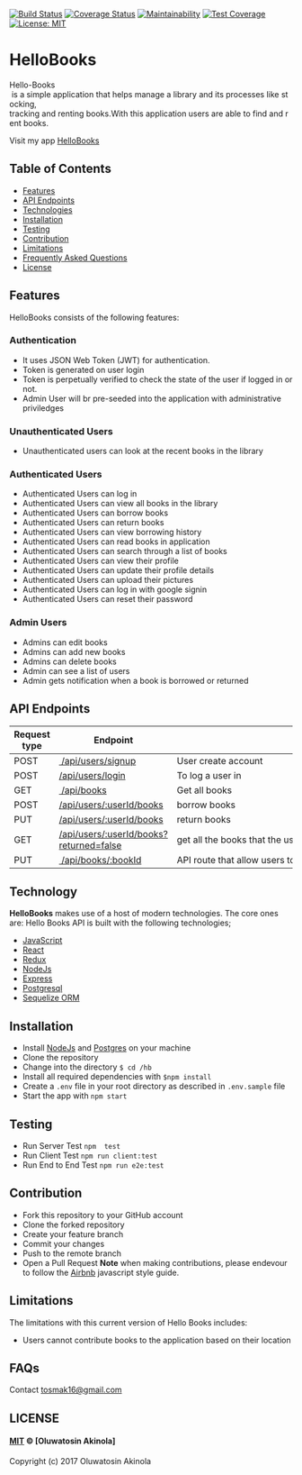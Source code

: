 [![Build Status](https://travis-ci.org/tosmak16/HelloBooks.svg?branch=development)](https://travis-ci.org/tosmak16/HelloBooks)
[![Coverage Status](https://coveralls.io/repos/github/tosmak16/HelloBooks/badge.svg?branch=development)](https://coveralls.io/github/tosmak16/HelloBooks?branch=development)
[![Maintainability](https://api.codeclimate.com/v1/badges/a5a56f4d48add9c1ab06/maintainability)](https://codeclimate.com/github/tosmak16/HelloBooks/maintainability)
[![Test Coverage](https://api.codeclimate.com/v1/badges/a5a56f4d48add9c1ab06/test_coverage)](https://codeclimate.com/github/tosmak16/HelloBooks/test_coverage)
[![License: MIT](https://img.shields.io/badge/License-MIT-brightgreen.svg)](https://opensource.org/licenses/MIT)
# HelloBooks
Hello-Books​ is a simple application that helps manage a library and its processes like stocking,  tracking and renting books.With this application users are able to find and rent books. 

Visit my app [HelloBooks](https://hellobookstosmak.herokuapp.com)
## Table of Contents

* [Features](#features)
* [API Endpoints](#api-endpoints)
* [Technologies](#technology)
* [Installation](#installation)
* [Testing](#testing)
* [Contribution](#contribution)
* [Limitations](#limitations)
* [Frequently Asked Questions](#faqs)
* [License](#license)

## Features
HelloBooks consists of the following features:

### Authentication

- It uses JSON Web Token (JWT) for authentication.
- Token is generated on user login
- Token is perpetually verified to check the state of the user if logged in or not.
- Admin User will br pre-seeded into the application with administrative priviledges

### Unauthenticated Users
- Unauthenticated users can look at the recent books in the library

### Authenticated Users
- Authenticated Users can log in
- Authenticated Users can view all books in the library
- Authenticated Users can borrow books
- Authenticated Users can return books
- Authenticated Users can view borrowing history
- Authenticated Users can read books in application
- Authenticated Users can search through a list of books
- Authenticated Users can view their profile
- Authenticated Users can update their profile details
- Authenticated Users can upload their pictures
- Authenticated Users can log in with google signin
- Authenticated Users can reset their password

### Admin Users
- Admins can edit books
- Admins can add new books
- Admins can delete books
- Admin can see a list of users
- Admin gets notification when a book is borrowed or returned

## API Endpoints

Request type | Endpoint                                                 | Action
------------ | ---------------------------------------------------------|------
POST         | [ /api/users/signup](#Create-account)                    | User create account
POST         | [/api/users/login](#login)                               | To log a user in
GET          | [ /api/books](#get-books)                                | Get all books
POST         | [/api/users/:userId/books](#borrow-books)                | borrow books
PUT          | [/api/users/:userId/books](#return-books)                | return books
GET          | [/api/users/:userId/books?returned=false](#borrow-books) | get all the books that the user has borrowed but has not returned
PUT          | [ /api/books/:bookId](#modify-book-infor)                | API route that allow users to modify a book information
## Technology
**HelloBooks** makes use of a host of modern technologies. The core ones are:
Hello Books API is built with the following technologies;
- [JavaScript](https://www.javascript.com/)
- [React](https://facebook.github.io/react/)
- [Redux](http://redux.js.org/)
- [NodeJs](https://nodejs.org)
- [Express](http://expressjs.com/)
- [Postgresql](https://www.postgresql.org/)
- [Sequelize ORM](http://docs.sequelizejs.com/en/v3/)

## Installation
  - Install [NodeJs](https://nodejs.org/en/) and [Postgres](https://www.postgresql.org/) on your machine
  - Clone the repository
  - Change into the directory `$ cd /hb`
  - Install all required dependencies with `$npm install`
  - Create a `.env` file in your root directory as described in `.env.sample` file
  - Start the app with `npm start`
## Testing
  - Run Server Test `npm  test`  
  - Run Client Test `npm run client:test`
  - Run End to End Test `npm run e2e:test`

## Contribution
- Fork this repository to your GitHub account
- Clone the forked repository
- Create your feature branch
- Commit your changes
- Push to the remote branch
- Open a Pull Request
**Note** when making contributions, please endevour to follow the [Airbnb](https://github.com/airbnb/javascript) javascript style guide.

## Limitations
The limitations with this current version of Hello Books includes:
* Users cannot contribute books to the application based on their location

## FAQs
Contact tosmak16@gmail.com

## LICENSE
#### [MIT](./LICENSE) © [Oluwatosin Akinola]

Copyright (c) 2017 Oluwatosin Akinola

